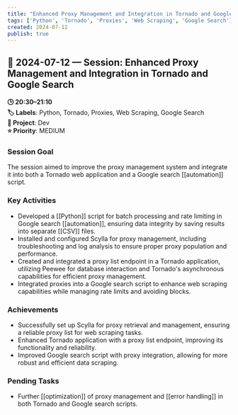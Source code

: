 ```yaml
---
title: "Enhanced Proxy Management and Integration in Tornado and Google Search"
tags: ['Python', 'Tornado', 'Proxies', 'Web Scraping', 'Google Search']
created: 2024-07-12
publish: true
---
```


## 📅 2024-07-12 — Session: Enhanced Proxy Management and Integration in Tornado and Google Search

**🕒 20:30–21:10**  
**🏷️ Labels**: Python, Tornado, Proxies, Web Scraping, Google Search  
**📂 Project**: Dev  
**⭐ Priority**: MEDIUM  


### Session Goal
The session aimed to improve the proxy management system and integrate it into both a Tornado web application and a Google search [[automation]] script.

### Key Activities
- Developed a [[Python]] script for batch processing and rate limiting in Google search [[automation]], ensuring data integrity by saving results into separate [[CSV]] files.
- Installed and configured Scylla for proxy management, including troubleshooting and log analysis to ensure proper proxy population and performance.
- Created and integrated a proxy list endpoint in a Tornado application, utilizing Peewee for database interaction and Tornado's asynchronous capabilities for efficient proxy management.
- Integrated proxies into a Google search script to enhance web scraping capabilities while managing rate limits and avoiding blocks.

### Achievements
- Successfully set up Scylla for proxy retrieval and management, ensuring a reliable proxy list for web scraping tasks.
- Enhanced Tornado application with a proxy list endpoint, improving its functionality and reliability.
- Improved Google search script with proxy integration, allowing for more robust and efficient data scraping.

### Pending Tasks
- Further [[optimization]] of proxy management and [[error handling]] in both Tornado and Google search scripts.
